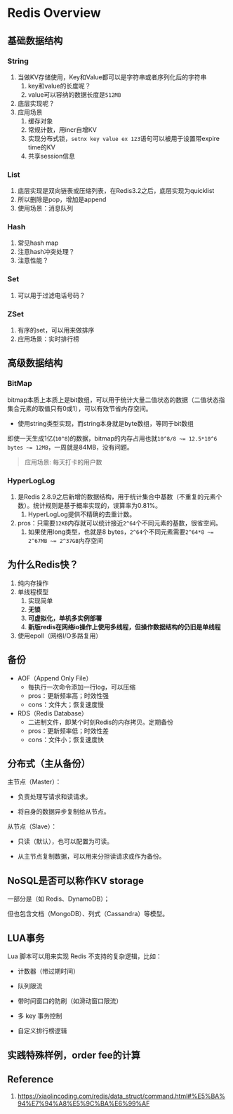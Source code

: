 # Redis Overview

## 基础数据结构

### String

1. 当做KV存储使用，Key和Value都可以是字符串或者序列化后的字符串
   1. key和value的长度呢？
   1. value可以容纳的数据长度是`512MB`
2. 底层实现呢？
3. 应用场景
   1. 缓存对象
   2. 常规计数，用incr自增KV
   3. 实现分布式锁，`setnx key value ex 123`语句可以被用于设置带expire time的KV
   4. 共享session信息


### List

1. 底层实现是双向链表或压缩列表，在Redis3.2之后，底层实现为quicklist
2. 所以删除是pop，增加是append
3. 使用场景：消息队列

### Hash

1. 常见hash map
2. 注意hash冲突处理？
3. 注意性能？

### Set

1. 可以用于过滤电话号码？

### ZSet

1. 有序的set，可以用来做排序
1. 应用场景：实时排行榜

## 高级数据结构

### BitMap

bitmap本质上本质上是bit数组，可以用于统计大量二值状态的数据（二值状态指集合元素的取值只有0或1），可以有效节省内存空间。

- 使用string类型实现，而string本身就是byte数组，等同于bit数组

即使一天生成1亿(`10^8`)的数据，bitmap的内存占用也就`10^8/8 ~= 12.5*10^6 bytes ~= 12MB`，一周就是84MB，没有问题。

> 应用场景: 每天打卡的用户数

### HyperLogLog

1. 是Redis 2.8.9之后新增的数据结构，用于统计集合中基数（不重复的元素个数）。统计规则是基于概率实现的，误算率为0.81%。
   1. HyperLogLog提供不精确的去重计数。
2. pros：只需要`12KB`内存就可以统计接近`2^64`个不同元素的基数，很省空间。
   1. 如果使用long类型，也就是8 bytes，`2^64`个不同元素需要`2^64*8 ~= 2^67MB ~= 2^37GB`内存空间

## 为什么Redis快？

1. 纯内存操作
2. 单线程模型
   1. 实现简单
   2. **无锁**
   3. **可虚拟化，单机多实例部署**
   4. **新版redis在网络io操作上使用多线程，但操作数据结构的仍旧是单线程**
3. 使用epoll（网络I/O多路复用）

## 备份

- AOF（Append Only File）
    - 每执行一次命令添加一行log，可以压缩
    - pros：更新频率高；时效性强
    - cons：文件大；恢复速度慢
- RDS（Redis Database）
    - 二进制文件，即某个时刻Redis的内存拷贝。定期备份
    - pros：更新频率低；时效性差
    - cons：文件小；恢复速度快

## 分布式（主从备份）

主节点（Master）：

-   负责处理写请求和读请求。

-   将自身的数据异步复制给从节点。

从节点（Slave）：

-   只读（默认），也可以配置为可读。

-   从主节点复制数据，可以用来分担读请求或作为备份。

## NoSQL是否可以称作KV storage

一部分是（如 Redis、DynamoDB）；

但也包含文档（MongoDB）、列式（Cassandra）等模型。

## LUA事务

Lua 脚本可以用来实现 Redis 不支持的复杂逻辑，比如：

-   计数器（带过期时间）

-   队列限流

-   带时间窗口的防刷（如滑动窗口限流）

-   多 key 事务控制

-   自定义排行榜逻辑

## 实践特殊样例，order fee的计算

## Reference

1. https://xiaolincoding.com/redis/data_struct/command.html#%E5%BA%94%E7%94%A8%E5%9C%BA%E6%99%AF

